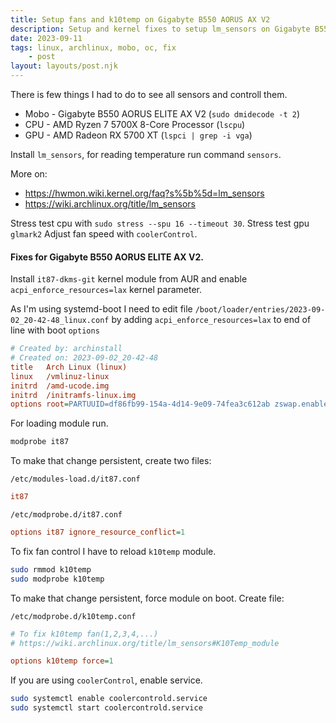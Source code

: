 ```yaml
---
title: Setup fans and k10temp on Gigabyte B550 AORUS AX V2
description: Setup and kernel fixes to setup lm_sensors on Gigabyte B550 AORUS ELITE AX V2 motherboard.
date: 2023-09-11
tags: linux, archlinux, mobo, oc, fix
    - post
layout: layouts/post.njk
---
```



There is few things I had to do to see all sensors and controll them.

* Mobo - Gigabyte B550 AORUS ELITE AX V2 (`sudo dmidecode -t 2`)
* CPU - AMD Ryzen 7 5700X 8-Core Processor (`lscpu`)
* GPU - AMD Radeon RX 5700 XT (`lspci | grep -i vga`)

Install `lm_sensors`, for reading temperature run command `sensors`.

More on:
* https://hwmon.wiki.kernel.org/faq?s%5b%5d=lm_sensors
* https://wiki.archlinux.org/title/lm_sensors

Stress test cpu with `sudo stress --spu 16 --timeout 30`.
Stress test gpu `glmark2`
Adjust fan speed with `coolerControl`.

#### Fixes for Gigabyte B550 AORUS ELITE AX V2.

Install `it87-dkms-git` kernel module from AUR and enable `acpi_enforce_resources=lax` kernel parameter.

As I'm using systemd-boot I need to edit file `/boot/loader/entries/2023-09-02_20-42-48_linux.conf` by adding `acpi_enforce_resources=lax` to end of line with boot `options`

```ini
# Created by: archinstall
# Created on: 2023-09-02_20-42-48
title   Arch Linux (linux)
linux   /vmlinuz-linux
initrd  /amd-ucode.img
initrd  /initramfs-linux.img
options root=PARTUUID=df86fb99-154a-4d14-9e09-74fea3c612ab zswap.enabled=0 rw rootfstype=ext4 acpi_enforce_resources=lax
```

For loading module run.

```bash
modprobe it87
```

To make that change persistent, create two files:

`/etc/modules-load.d/it87.conf`

```ini
it87
```

`/etc/modprobe.d/it87.conf`

```ini
options it87 ignore_resource_conflict=1
```

To fix fan control I have to reload `k10temp` module.

```bash
sudo rmmod k10temp
sudo modprobe k10temp
```

To make that change persistent, force module on boot. Create file:

`/etc/modprobe.d/k10temp.conf`

```ini
# To fix k10temp fan(1,2,3,4,...)
# https://wiki.archlinux.org/title/lm_sensors#K10Temp_module

options k10temp force=1
```

If you are using `coolerControl`, enable service.

```bash
sudo systemctl enable coolercontrold.service
sudo systemctl start coolercontrold.service
```


